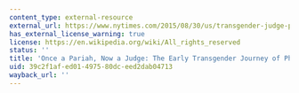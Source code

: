```yaml
---
content_type: external-resource
external_url: https://www.nytimes.com/2015/08/30/us/transgender-judge-phyllis-fryes-early-transformative-journey.html
has_external_license_warning: true
license: https://en.wikipedia.org/wiki/All_rights_reserved
status: ''
title: 'Once a Pariah, Now a Judge: The Early Transgender Journey of Phyllis Frye'
uid: 39c2f1af-ed01-4975-80dc-eed2dab04713
wayback_url: ''
---
```

